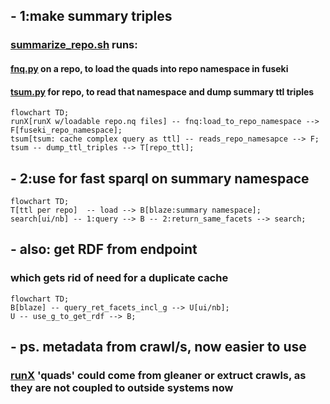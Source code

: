 ## - 1:make summary triples

### [summarize_repo.sh](https://github.com/MBcode/ec/blob/master/summarize_repo.sh) runs:
#### [fnq.py](https://github.com/MBcode/ec/blob/master/fnq.py) on a repo, to load the quads into repo namespace in fuseki
#### [tsum.py](https://github.com/MBcode/ec/blob/master/tsum.py) for repo, to read that namespace and dump summary ttl triples
```mermaid
flowchart TD;
runX[runX w/loadable repo.nq files] -- fnq:load_to_repo_namespace --> F[fuseki_repo_namespace];
tsum[tsum: cache complex query as ttl] -- reads_repo_namesapce --> F;
tsum -- dump_ttl_triples --> T[repo_ttl];
```
  
  
  
## - 2:use for fast sparql on summary namespace
```mermaid
flowchart TD;
T[ttl per repo]  -- load --> B[blaze:summary namespace];
search[ui/nb] -- 1:query --> B -- 2:return_same_facets --> search;
```
  
## - also: get RDF from endpoint
### which gets rid of need for a duplicate cache
```mermaid
flowchart TD;
B[blaze] -- query_ret_facets_incl_g --> U[ui/nb]; 
U -- use_g_to_get_rdf --> B;
``` 



## - ps. metadata from crawl/s, now easier to use
### [runX](https://github.com/gleanerio/gleaner/issues/126) 'quads' could come from gleaner or extruct crawls, as they are not coupled to outside systems now
